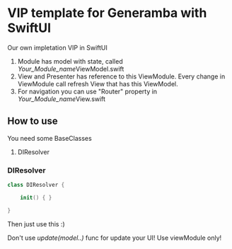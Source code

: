 # VIP template for Generamba with SwiftUI

Our own impletation VIP in SwiftUI

1) Module has model with state, called *Your_Module_name*ViewModel.swift
2) View and Presenter has reference to this ViewModule. Every change in ViewModule call refresh View that has this ViewModel.
3) For  navigation you can use "Router" property in *Your_Module_name*View.swift

## How to use
You need some BaseClasses
1. DIResolver

### DIResolver
```swift
class DIResolver {

    init() { }

}
```
Then just use this :)

Don't use *update(model..)* func for update your UI! Use viewModule only!
